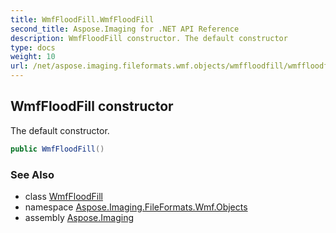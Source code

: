 ```yaml
---
title: WmfFloodFill.WmfFloodFill
second_title: Aspose.Imaging for .NET API Reference
description: WmfFloodFill constructor. The default constructor
type: docs
weight: 10
url: /net/aspose.imaging.fileformats.wmf.objects/wmffloodfill/wmffloodfill/
---
```

## WmfFloodFill constructor

The default constructor.

```csharp
public WmfFloodFill()
```

### See Also

* class [WmfFloodFill](../)
* namespace [Aspose.Imaging.FileFormats.Wmf.Objects](../../wmffloodfill/)
* assembly [Aspose.Imaging](../../../)


